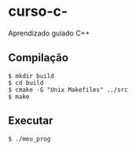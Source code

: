 # curso-c-
Aprendizado guiado C++

## Compilação

    $ mkdir build
    $ cd build
    $ cmake -G "Unix Makefiles" ../src
    $ make


## Executar

    $ ./meu_prog


